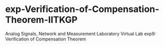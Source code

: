 # exp-Verification-of-Compensation-Theorem-IITKGP
Analog Signals, Network and Measurement Laboratory Virtual Lab exp9: Verification of Compensation Theorem
